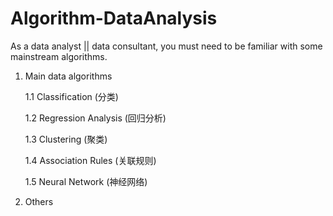# Algorithm-DataAnalysis
As a data analyst || data consultant, you must need to be familiar with some mainstream algorithms.

1. Main data algorithms

	1.1 Classification (分类)
	
	1.2 Regression Analysis (回归分析)
	
	1.3 Clustering (聚类)
	
	1.4 Association Rules (关联规则)
	
	1.5 Neural Network (神经网络)
	
2. Others 
